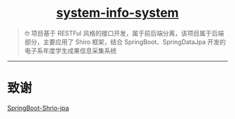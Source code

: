 <h1 align="center"><a href="https://github.com/weizujie/StuInfoSys" target="_blank">system-info-system</a></h1>

> :nerd_face: 项目基于 RESTFul 风格的接口开发，属于前后端分离，该项目属于后端部分，主要应用了 Shiro 框架，结合 SpringBoot、SpringDataJpa 开发的电子系年度学生成果信息采集系统
------------------------------

# 致谢

[SpringBoot-Shrio-jpa](https://github.com/sherlockgit/SpringBoot-Shrio-jpa)
